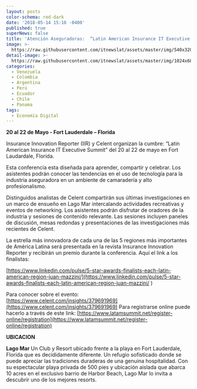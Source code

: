```yaml
---
layout: posts
color-schema: red-dark
date: '2018-05-14 15:16 -0400'
published: true
superNews: false
title: 'Atención Aseguradoras:  “Latin American Insurance IT Executive Summit”'
image: >-
  https://raw.githubusercontent.com/itnewslat/assets/master/img/540x320/LAITES-p.jpg
detail-image: >-
  https://raw.githubusercontent.com/itnewslat/assets/master/img/1024x680/LAITES-g.jpg
categories:
  - Venezuela
  - Colombia
  - Argentina
  - Perú
  - Ecuador
  - Chile
  - Panama
tags:
  - Economía Digital
---
```

**20 al 22 de  Mayo - Fort Lauderdale – Florida**

Insurance Innovation Reporter (IIR) y Celent organizan la cumbre: “Latin American Insurance IT Executive Summit” del 20 al 22 de mayo en Fort Laudardale, Florida. 

Esta conferencia esta diseñada para aprender, compartir y celebrar. Los asistentes podrán conocer las tendencias en el uso de tecnología para la industria aseguradora en un ambiente de camaradería y alto profesionalismo. 

Distinguidos analistas de Celent compartirán sus últimas investigaciones en un marco de ensueño en Lago Mar intercalando actividades recreativas y eventos de networking. Los asistentes podrán disfrutar de oradores de la industria y sesiones de contenido relevante. Las sesiones incluyen paneles de discusión, mesas redondas y presentaciones de las investigaciones más recientes de Celent.

La estrella más innovadora de cada una de las 5 regiones más importantes de América Latina será presentada en la revista Insurance Innovation Reporter y recibirán  un premio durante la conferencia. Aquí el link a los finalistas:

[https://www.linkedin.com/pulse/5-star-awards-finalists-each-latin-american-region-juan-mazzini/](https://www.linkedin.com/pulse/5-star-awards-finalists-each-latin-american-region-juan-mazzini/ )

Para conocer sobre el evento: [https://www.celent.com/insights/379691969](https://www.celent.com/insights/379691969) 
Para registrarse online puede hacerlo a través de este link: [https://www.latamsummit.net/register-online/registration](https://www.latamsummit.net/register-online/registration)

**UBICACION**

**Lago Mar**
Un Club y Resort ubicado frente a la playa en Fort Lauderdale, Florida que es decididamente diferente. Un refugio sofisticado donde se puede apreciar las tradiciones duraderas de una genuina hospitalidad. Con su espectacular playa privada de 500 pies y ubicación aislada que abarca 10 acres en el exclusivo barrio de Harbor Beach, Lago Mar lo invita a descubrir uno de los mejores resorts.
